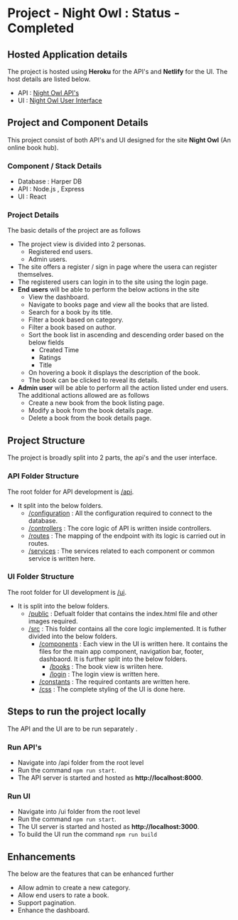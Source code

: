 # Project - Night Owl : Status - Completed

## Hosted Application details
The project is hosted using **Heroku** for the API's and **Netlify** for the UI. The host details are listed below.
 - API : [Night Owl API's](https://project-night-owl.herokuapp.com)
 - UI : [Night Owl User Interface](https://project-night-owl.netlify.app/)
 
 ## Project and Component Details
 This project consist of both API's and UI designed for the site **Night Owl** (An online book hub). 
 
 ### Component / Stack Details
  - Database : Harper DB
  - API : Node.js , Express
  - UI : React
 
 ### Project Details
 The basic details of the project are as follows
  - The project view is divided into 2 personas.
    - Registered end users.
    - Admin users.
  - The site offers a register / sign in page where the usera can register themselves.
  - The registered users can login in to the site using the login page. 
  - **End users** will be able to perform the below actions in the site
    - View the dashboard.
    - Navigate to books page and view all the books that are listed.
    - Search for a book by its title.
    - Filter a book based on category.
    - Filter a book based on author.
    - Sort the book list in ascending and descending order based on the below fields
      - Created Time
      - Ratings
      - Title
    - On hovering a book it displays the description of the book.
    - The book can be clicked to reveal its details.
  - **Admin user** will be able to perform all the action listed under end users. The additional actions allowed are as follows
    - Create a new book from the book listing page.
    - Modify a book from the book details page.
    - Delete a book from the book details page.
  
  ## Project Structure
  The project is broadly split into 2 parts, the api's and the user interface. 
  
  ### API Folder Structure
  The root folder for API development is [/api](https://github.com/PranapSivadasan/AERN-Workshop-Challenge/tree/master/api).
   - It split into the below folders.
      - [/configuration](https://github.com/PranapSivadasan/AERN-Workshop-Challenge/tree/master/api/configuration) : All the configuration required to connect to the database.
      - [/controllers](https://github.com/PranapSivadasan/AERN-Workshop-Challenge/tree/master/api/controllers) : The core logic of API is written inside controllers.
      - [/routes](https://github.com/PranapSivadasan/AERN-Workshop-Challenge/tree/master/api/routes) : The mapping of the endpoint with its logic is carried out in routes.
      - [/services](https://github.com/PranapSivadasan/AERN-Workshop-Challenge/tree/master/api/services) : The services related to each component or common service is written here. 
      
   ### UI Folder Structure
   The root folder for UI development is [/ui](https://github.com/PranapSivadasan/AERN-Workshop-Challenge/tree/master/ui).
- It is split into the below folders.
  - [/public](https://github.com/PranapSivadasan/AERN-Workshop-Challenge/tree/master/ui/public) : Defualt folder that contains the index.html file and other images required.
  - [/src](https://github.com/PranapSivadasan/AERN-Workshop-Challenge/tree/master/ui/src) : This folder contains all the core logic implemented. It is futher divided into the below folders.
    - [/components](https://github.com/PranapSivadasan/AERN-Workshop-Challenge/tree/master/ui/src/components) : Each view in the UI is written here. It contains the files for the main app component, navigation bar, footer, dashbaord. It is further split into the below folders.
      - [/books](https://github.com/PranapSivadasan/AERN-Workshop-Challenge/tree/master/ui/src/components/books) : The book view is wriiten here.
      - [/login](https://github.com/PranapSivadasan/AERN-Workshop-Challenge/tree/master/ui/src/components/login) : The login view is written here.
    - [/constants](https://github.com/PranapSivadasan/AERN-Workshop-Challenge/tree/master/ui/src/constants) : The required contants are written here.
    - [/css](https://github.com/PranapSivadasan/AERN-Workshop-Challenge/tree/master/ui/src/css) : The complete styling of the UI is done here.
    
    
## Steps to run the project locally
The API and the UI are to be run separately .
### Run API's
- Navigate into /api folder from the root level
- Run the command ``npm run start``.
- The API server is started and hosted as **http://localhost:8000**.

### Run UI
- Navigate into /ui folder from the root level
- Run the command ``npm run start``.
- The UI server is started and hosted as **http://localhost:3000**.
- To build the UI run the command ``npm run build``
    
## Enhancements
The below are the features that can be enhanced further
- Allow admin to create a new category.
- Allow end users to rate a book.
- Support pagination.
- Enhance the dashboard.
    
    
